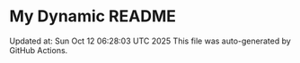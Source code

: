 # My Dynamic README
Updated at: Sun Oct 12 06:28:03 UTC 2025
This file was auto-generated by GitHub Actions.

